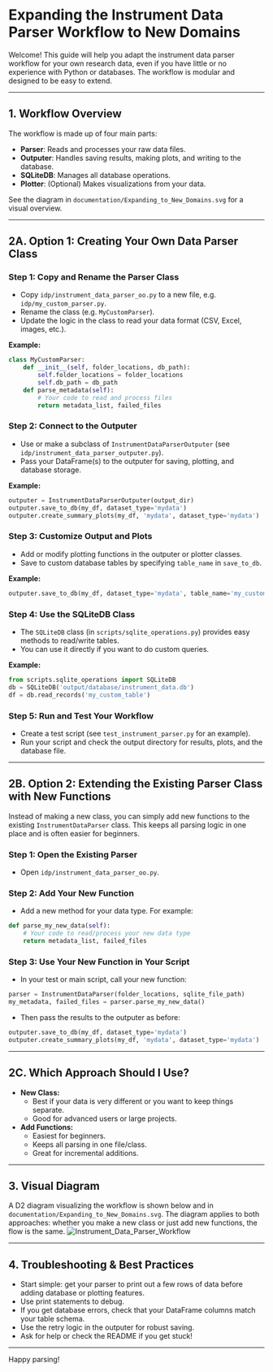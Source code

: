 # Expanding the Instrument Data Parser Workflow to New Domains

Welcome! This guide will help you adapt the instrument data parser workflow for your own research data, even if you have little or no experience with Python or databases. The workflow is modular and designed to be easy to extend.

---

## 1. Workflow Overview

The workflow is made up of four main parts:
- **Parser**: Reads and processes your raw data files.
- **Outputer**: Handles saving results, making plots, and writing to the database.
- **SQLiteDB**: Manages all database operations.
- **Plotter**: (Optional) Makes visualizations from your data.

See the diagram in `documentation/Expanding_to_New_Domains.svg` for a visual overview.

---

## 2A. Option 1: Creating Your Own Data Parser Class

### Step 1: Copy and Rename the Parser Class
- Copy `idp/instrument_data_parser_oo.py` to a new file, e.g. `idp/my_custom_parser.py`.
- Rename the class (e.g. `MyCustomParser`).
- Update the logic in the class to read your data format (CSV, Excel, images, etc.).

**Example:**
```python
class MyCustomParser:
    def __init__(self, folder_locations, db_path):
        self.folder_locations = folder_locations
        self.db_path = db_path
    def parse_metadata(self):
        # Your code to read and process files
        return metadata_list, failed_files
```

### Step 2: Connect to the Outputer
- Use or make a subclass of `InstrumentDataParserOutputer` (see `idp/instrument_data_parser_outputer.py`).
- Pass your DataFrame(s) to the outputer for saving, plotting, and database storage.

**Example:**
```python
outputer = InstrumentDataParserOutputer(output_dir)
outputer.save_to_db(my_df, dataset_type='mydata')
outputer.create_summary_plots(my_df, 'mydata', dataset_type='mydata')
```

### Step 3: Customize Output and Plots
- Add or modify plotting functions in the outputer or plotter classes.
- Save to custom database tables by specifying `table_name` in `save_to_db`.

**Example:**
```python
outputer.save_to_db(my_df, dataset_type='mydata', table_name='my_custom_table')
```

### Step 4: Use the SQLiteDB Class
- The `SQLiteDB` class (in `scripts/sqlite_operations.py`) provides easy methods to read/write tables.
- You can use it directly if you want to do custom queries.

**Example:**
```python
from scripts.sqlite_operations import SQLiteDB
db = SQLiteDB('output/database/instrument_data.db')
df = db.read_records('my_custom_table')
```

### Step 5: Run and Test Your Workflow
- Create a test script (see `test_instrument_parser.py` for an example).
- Run your script and check the output directory for results, plots, and the database file.

---

## 2B. Option 2: Extending the Existing Parser Class with New Functions

Instead of making a new class, you can simply add new functions to the existing `InstrumentDataParser` class. This keeps all parsing logic in one place and is often easier for beginners.

### Step 1: Open the Existing Parser
- Open `idp/instrument_data_parser_oo.py`.

### Step 2: Add Your New Function
- Add a new method for your data type. For example:

```python
def parse_my_new_data(self):
    # Your code to read/process your new data type
    return metadata_list, failed_files
```

### Step 3: Use Your New Function in Your Script
- In your test or main script, call your new function:

```python
parser = InstrumentDataParser(folder_locations, sqlite_file_path)
my_metadata, failed_files = parser.parse_my_new_data()
```

- Then pass the results to the outputer as before:

```python
outputer.save_to_db(my_df, dataset_type='mydata')
outputer.create_summary_plots(my_df, 'mydata', dataset_type='mydata')
```

---

## 2C. Which Approach Should I Use?

- **New Class:**
  - Best if your data is very different or you want to keep things separate.
  - Good for advanced users or large projects.
- **Add Functions:**
  - Easiest for beginners.
  - Keeps all parsing in one file/class.
  - Great for incremental additions.

---

## 3. Visual Diagram

A D2 diagram visualizing the workflow is shown below and in `documentation/Expanding_to_New_Domains.svg`. The diagram applies to both approaches: whether you make a new class or just add new functions, the flow is the same.
![Instrument_Data_Parser_Workflow](https://github.com/user-attachments/assets/b19ce406-c827-481e-8141-3ee2cd598a8f)


---

## 4. Troubleshooting & Best Practices
- Start simple: get your parser to print out a few rows of data before adding database or plotting features.
- Use print statements to debug.
- If you get database errors, check that your DataFrame columns match your table schema.
- Use the retry logic in the outputer for robust saving.
- Ask for help or check the README if you get stuck!

---

Happy parsing! 

